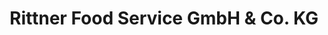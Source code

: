 ---
title: "Rittner Food Service GmbH & Co. KG"
url: /unterschleissheim/rittner-food-service-gmbh-und-co-kg/
shop: Großhandel
---